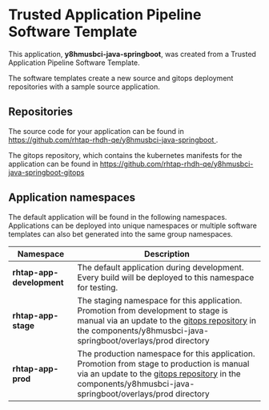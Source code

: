 # Trusted Application Pipeline Software Template

This application, **y8hmusbci-java-springboot**, was created from a Trusted Application Pipeline Software Template.

The software templates create a new source and gitops deployment repositories with a sample source application. 

## Repositories

The source code for your application can be found in [https://github.com/rhtap-rhdh-qe/y8hmusbci-java-springboot ](https://github.com/rhtap-rhdh-qe/y8hmusbci-java-springboot ).
 
The gitops repository, which contains the kubernetes manifests for the application can be found in 
[https://github.com/rhtap-rhdh-qe/y8hmusbci-java-springboot-gitops ](https://github.com/rhtap-rhdh-qe/y8hmusbci-java-springboot-gitops ) 

## Application namespaces 

The default application will be found in the following namespaces. Applications can be deployed into unique namespaces or multiple software templates can also bet generated into the same group namespaces.  

|  Namespace   |  Description   |  
| -------- | -------- |   
| **rhtap-app-development** | The default application during development. Every build will be deployed to this namespace for testing. | 
| **rhtap-app-stage** | The staging namespace for this application. Promotion from development to stage is manual via an update to the [gitops repository](https://github.com/rhtap-rhdh-qe/y8hmusbci-java-springboot-gitops ) in the components/y8hmusbci-java-springboot/overlays/prod directory |  
| **rhtap-app-prod** | The production namespace for this application. Promotion from stage to production is manual via an update to the [gitops repository](https://github.com/rhtap-rhdh-qe/y8hmusbci-java-springboot-gitops ) in the components/y8hmusbci-java-springboot/overlays/prod directory | 